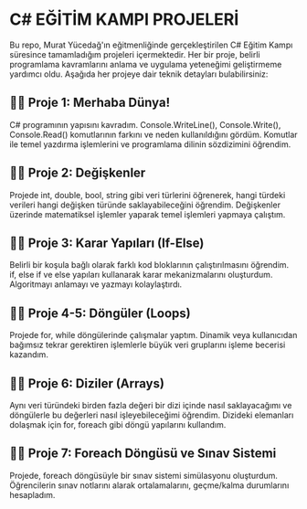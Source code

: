 <h1> C# EĞİTİM KAMPI PROJELERİ </h1>
Bu repo, Murat Yücedağ'ın eğitmenliğinde gerçekleştirilen C# Eğitim Kampı süresince tamamladığım projeleri içermektedir. Her bir proje, belirli programlama kavramlarını anlama ve uygulama yeteneğimi geliştirmeme yardımcı oldu. Aşağıda her projeye dair teknik detayları bulabilirsiniz:

<h2>🕵️‍♀️ Proje 1: Merhaba Dünya!</h2>
<p>C# programının yapısını kavradım. Console.WriteLine(), Console.Write(), Console.Read() komutlarının farkını ve neden kullanıldığını gördüm. Komutlar ile temel yazdırma işlemlerini ve programlama dilinin sözdizimini öğrendim. </p>
<h2>🕵️‍♀️ Proje 2: Değişkenler</h2>
<p>Projede int, double, bool, string gibi veri türlerini öğrenerek, hangi türdeki verileri hangi değişken türünde saklayabileceğini öğrendim. Değişkenler üzerinde matematiksel işlemler yaparak temel işlemleri yapmaya çalıştım. </p>
<h2>🕵️‍♀️ Proje 3: Karar Yapıları (If-Else)</h2>
<p>Belirli bir koşula bağlı olarak farklı kod bloklarının çalıştırılmasını öğrendim. if, else if ve else yapıları kullanarak karar mekanizmalarını oluşturdum. Algoritmayı anlamayı ve yazmayı kolaylaştırdı.</p>
<h2>🕵️‍♀️ Proje 4-5: Döngüler (Loops)</h2>
<p>Projede for, while döngülerinde çalışmalar yaptım. Dinamik veya kullanıcıdan bağımsız tekrar gerektiren işlemlerle büyük veri gruplarını işleme becerisi kazandım. </p>
<h2>🕵️‍♀️ Proje 6: Diziler (Arrays)</h2>
<p>Aynı veri türündeki birden fazla değeri bir dizi içinde nasıl saklayacağımı ve döngülerle bu değerleri nasıl işleyebileceğimi öğrendim. Dizideki elemanları dolaşmak için for, foreach gibi döngü yapılarını kullandım. </p>
<h2>🕵️‍♀️ Proje 7: Foreach Döngüsü ve Sınav Sistemi</h2>
<p>Projede, foreach döngüsüyle bir sınav sistemi simülasyonu oluşturdum. Öğrencilerin sınav notlarını alarak ortalamalarını, geçme/kalma durumlarını hesapladım. </p>
